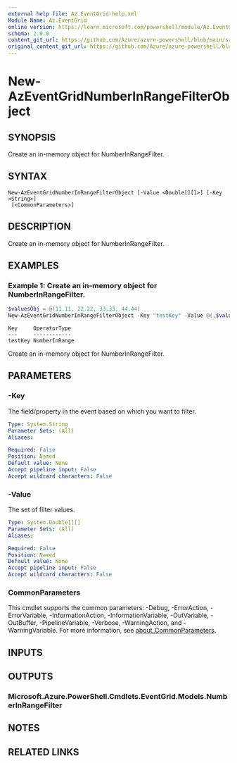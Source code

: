 ```yaml
---
external help file: Az.EventGrid-help.xml
Module Name: Az.EventGrid
online version: https://learn.microsoft.com/powershell/module/Az.EventGrid/new-azeventgridnumberinrangefilterobject
schema: 2.0.0
content_git_url: https://github.com/Azure/azure-powershell/blob/main/src/EventGrid/EventGrid/help/New-AzEventGridNumberInRangeFilterObject.md
original_content_git_url: https://github.com/Azure/azure-powershell/blob/main/src/EventGrid/EventGrid/help/New-AzEventGridNumberInRangeFilterObject.md
---
```


# New-AzEventGridNumberInRangeFilterObject

## SYNOPSIS
Create an in-memory object for NumberInRangeFilter.

## SYNTAX

```
New-AzEventGridNumberInRangeFilterObject [-Value <Double[][]>] [-Key <String>]
 [<CommonParameters>]
```

## DESCRIPTION
Create an in-memory object for NumberInRangeFilter.

## EXAMPLES

### Example 1: Create an in-memory object for NumberInRangeFilter.
```powershell
$valuesObj = @(11.11, 22.22, 33.33, 44.44)
New-AzEventGridNumberInRangeFilterObject -Key "testKey" -Value @(,$valuesObj)
```

```output
Key     OperatorType
---     ------------
testKey NumberInRange
```

Create an in-memory object for NumberInRangeFilter.

## PARAMETERS

### -Key
The field/property in the event based on which you want to filter.

```yaml
Type: System.String
Parameter Sets: (All)
Aliases:

Required: False
Position: Named
Default value: None
Accept pipeline input: False
Accept wildcard characters: False
```

### -Value
The set of filter values.

```yaml
Type: System.Double[][]
Parameter Sets: (All)
Aliases:

Required: False
Position: Named
Default value: None
Accept pipeline input: False
Accept wildcard characters: False
```

### CommonParameters
This cmdlet supports the common parameters: -Debug, -ErrorAction, -ErrorVariable, -InformationAction, -InformationVariable, -OutVariable, -OutBuffer, -PipelineVariable, -Verbose, -WarningAction, and -WarningVariable. For more information, see [about_CommonParameters](http://go.microsoft.com/fwlink/?LinkID=113216).

## INPUTS

## OUTPUTS

### Microsoft.Azure.PowerShell.Cmdlets.EventGrid.Models.NumberInRangeFilter

## NOTES

## RELATED LINKS
